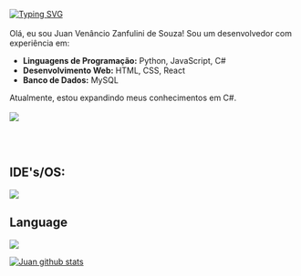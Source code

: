 <a href="https://git.io/typing-svg"><img src="https://readme-typing-svg.demolab.com?font=roboto&pause=10&color=F24F00&width=435&lines=Welcome+to+my+github+!" alt="Typing SVG" /></a>
<br>
<br>
Olá, eu sou Juan Venâncio Zanfulini de Souza!
Sou um desenvolvedor com experiência em:

- **Linguagens de Programação:** Python, JavaScript, C#
- **Desenvolvimento Web:** HTML, CSS, React
- **Banco de Dados:** MySQL

Atualmente, estou expandindo meus conhecimentos em C#.
<br>
<br>
<a href="https://github.com/JuanSouz4/github-readme-stats"><img align="center" src="https://github-readme-stats.vercel.app/api/top-langs/?username=JuanSouz4&layout=compact&theme=codeSTACKr&hide_border=true" /></a> 

<br>
<br>

## IDE's/OS:

<img src="https://skillicons.dev/icons?i=androidstudio,windows,vscode,pycharm&theme=dark" />

## Language
<img src="https://skillicons.dev/icons?i=html,css,js,python,react,mysql,cs&theme=dark"/>
</div>

<a href="https://github.com/JuanSouz4/github-readme-stats"><img align="center" src="https://github-readme-stats.vercel.app/api?username=JuanSouz4&show_icons=true&include_all_commits=true&theme=codeSTACKr&hide_border=true" alt="Juan github stats"/></a>
